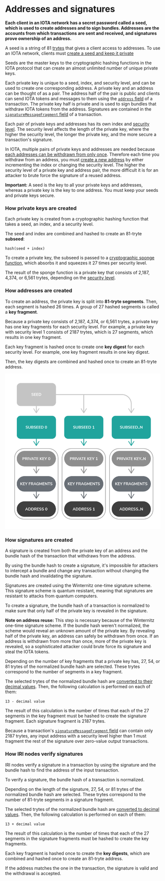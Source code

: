 # Addresses and signatures

**Each client in an IOTA network has a secret password called a seed, which is used to create addresses and to sign bundles. Addresses are the accounts from which transactions are sent and received, and signatures prove ownership of an address.**

A seed is a string of 81 [trytes](../references/tryte-alphabet.md) that gives a client access to addresses. To use an IOTA network, clients must [create a seed and keep it private](root://getting-started/0.1/tutorials/create-a-seed.md) 

Seeds are the master keys to the cryptographic hashing functions in the IOTA protocol that can create an almost unlimited number of unique private keys.

Each private key is unique to a seed, index, and security level, and can be used to create one corresponding address. A private key and an address can be thought of as a pair. The address half of the pair is public and clients can send IOTA tokens and messages to them using the [`address` field](../references/structure-of-a-transaction.md) of a transaction. The private key half is private and is used to sign bundles that withdraw IOTA tokens from the address. Signatures are contained in the [`signatureMessageFragment` field](../references/structure-of-a-transaction.md) of a transaction.

Each pair of private keys and addresses has its own index and [security level](../references/security-levels.md). The security level affects the length of the private key, where the higher the security level, the longer the private key, and the more secure a transaction's signature.

In IOTA, multiple pairs of private keys and addresses are needed because [each addresses can be withdrawn from only once](#address-reuse). Therefore each time you withdraw from an address, you must [create a new address](../how-to-guides/create-an-address.md) by either incrementing the index or changing the security level. The higher the security level of a private key and address pair, the more difficult it is for an attacker to brute force the signature of a reused address.

**Important:** A seed is the key to all your private keys and addresses, whereas a private key is the key to one address. You must keep your seeds and private keys secure.

### How private keys are created

Each private key is created from a cryptographic hashing function that takes a seed, an index, and a security level. 

The seed and index are combined and hashed to create an 81-tryte **subseed**:

    hash(seed + index)

To create a private key, the subseed is passed to a [cryptographic sponge function](https://en.wikipedia.org/wiki/Sponge_function), which absorbs it and squeezes it 27 times per security level.

The result of the sponge function is a private key that consists of 2,187, 4,374, or 6,561 trytes, depending on the [security level](../references/security-levels.md).

### How addresses are created

To create an address, the private key is split into **81-tryte segments**. Then, each segment is hashed 26 times. A group of 27 hashed segments is called a **key fragment**.

Because a private key consists of 2,187, 4,374, or 6,561 trytes, a private key has one key fragments for each security level. For example, a private key with security level 1 consists of 2187 trytes, which is 27 segments, which results in one key fragment.

Each key fragment is hashed once to create one **key digest** for each security level. For example, one key fragment results in one key digest.

Then, the key digests are combined and hashed once to create an 81-tryte address.

![Address generation](../address-generation.png)

### How signatures are created

A signature is created from both the private key of an address and the bundle hash of the transaction that withdraws from the address. 

By using the bundle hash to create a signature, it's impossible for attackers to intercept a bundle and change any transaction without changing the bundle hash and invalidating the signature.

Signatures are created using the Winternitz one-time signature scheme. This signature scheme is quantum resistant, meaning that signatures are resistant to attacks from quantum computers.

To create a signature, the bundle hash of a transaction is normalized to make sure that only half of the private key is revealed in the signature.

<a name="address-reuse"></a>**Note on address reuse:** This step is necessary because of the Winternitz one-time signature scheme. If the bundle hash weren't normalized, the scheme would reveal an unknown amount of the private key. By revealing half of the private key, an address can safely be withdrawn from once. If an address is withdrawn from more than once, more of the private key is revealed, so a sophisticated attacker could brute force its signature and steal the IOTA tokens.

Depending on the number of key fragments that a private key has, 27, 54, or 81 trytes of the normalized bundle hash are selected. These trytes correspond to the number of segments in a key fragment.

The selected trytes of the normalized bundle hash are [converted to their decimal values](../references/tryte-alphabet.md). Then, the following calculation is performed on each of them:

    13 - decimal value

The result of this calculation is the number of times that each of the 27 segments in the key fragment must be hashed to create the signature fragment. Each signature fragment is 2187 trytes.

Because a transaction's [`signatureMessageFragment` field](../references/structure-of-a-transaction.md) can contain only 2187 trytes, any input address with a security level higher than 1 must fragment the rest of the signature over zero-value output transactions.

### How IRI nodes verify signatures

IRI nodes verify a signature in a transaction by using the signature and the bundle hash to find the address of the input transaction.

To verify a signature, the bundle hash of a transaction is normalized.

Depending on the length of the signature, 27, 54, or 81 trytes of the normalized bundle hash are selected. These trytes correspond to the number of 81-tryte segments in a signature fragment.

The selected trytes of the normalized bundle hash are [converted to decimal values](../references/tryte-alphabet.md). Then, the following calculation is performed on each of them:

    13 + decimal value

The result of this calculation is the number of times that each of the 27 segments in the signature fragments must be hashed to create the key fragments.

Each key fragment is hashed once to create the **key digests**, which are combined and hashed once to create an 81-tryte address.

If the address matches the one in the transaction, the signature is valid and the withdrawal is accepted.
